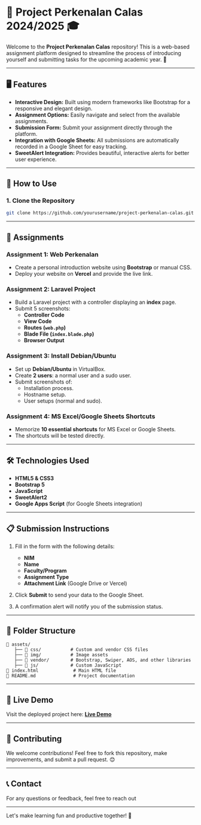 # 🎉 Project Perkenalan Calas 2024/2025 🎓

Welcome to the **Project Perkenalan Calas** repository! This is a web-based assignment platform designed to streamline the process of introducing yourself and submitting tasks for the upcoming academic year. 🌟

---

## 🖥️ Features
- **Interactive Design:** Built using modern frameworks like Bootstrap for a responsive and elegant design.
- **Assignment Options:** Easily navigate and select from the available assignments.
- **Submission Form:** Submit your assignment directly through the platform.
- **Integration with Google Sheets:** All submissions are automatically recorded in a Google Sheet for easy tracking.
- **SweetAlert Integration:** Provides beautiful, interactive alerts for better user experience.

---

## 🚀 How to Use
### 1. Clone the Repository
```bash
git clone https://github.com/yourusername/project-perkenalan-calas.git
```
---

## 📝 Assignments

### Assignment 1: **Web Perkenalan**
- Create a personal introduction website using **Bootstrap** or manual CSS.
- Deploy your website on **Vercel** and provide the live link.

### Assignment 2: **Laravel Project**
- Build a Laravel project with a controller displaying an **index** page.
- Submit 5 screenshots:
  - **Controller Code**
  - **View Code**
  - **Routes (`web.php`)**
  - **Blade File (`index.blade.php`)**
  - **Browser Output**

### Assignment 3: **Install Debian/Ubuntu**
- Set up **Debian/Ubuntu** in VirtualBox.
- Create **2 users**: a normal user and a sudo user.
- Submit screenshots of:
  - Installation process.
  - Hostname setup.
  - User setups (normal and sudo).

### Assignment 4: **MS Excel/Google Sheets Shortcuts**
- Memorize **10 essential shortcuts** for MS Excel or Google Sheets.
- The shortcuts will be tested directly.

---

## 🛠️ Technologies Used

- **HTML5 & CSS3**
- **Bootstrap 5**
- **JavaScript**
- **SweetAlert2**
- **Google Apps Script** (for Google Sheets integration)

---

## 📋 Submission Instructions

1. Fill in the form with the following details:
   - **NIM**
   - **Name**
   - **Faculty/Program**
   - **Assignment Type**
   - **Attachment Link** (Google Drive or Vercel)

2. Click **Submit** to send your data to the Google Sheet.
3. A confirmation alert will notify you of the submission status.

---

## 🧩 Folder Structure

```plaintext
📂 assets/
   ├── 📂 css/           # Custom and vendor CSS files
   ├── 📂 img/           # Image assets
   ├── 📂 vendor/        # Bootstrap, Swiper, AOS, and other libraries
   ├── 📂 js/            # Custom JavaScript
📂 index.html             # Main HTML file
📂 README.md              # Project documentation
```

---

## 🔗 Live Demo

Visit the deployed project here: **[Live Demo](https://nabil-tugascalas.vercel.app/)**

---

## 🤝 Contributing

We welcome contributions! Feel free to fork this repository, make improvements, and submit a pull request. 😊

---

## 📞 Contact

For any questions or feedback, feel free to reach out

---

Let's make learning fun and productive together! 🚀